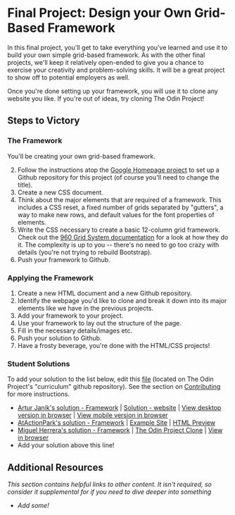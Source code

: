 # Final Project: Design your Own Grid-Based Framework

In this final project, you'll get to take everything you've learned and use it to build your own simple grid-based framework.  As with the other final projects, we'll keep it relatively open-ended to give you a chance to exercise your creativity and problem-solving skills.  It will be a great project to show off to potential employers as well.

Once you're done setting up your framework, you will use it to clone any website you like.  If you're out of ideas, try cloning The Odin Project!

## Steps to Victory

### The Framework

You'll be creating your own grid-based framework.

2. Follow the instructions atop the [Google Homepage project](/web-development-101/html-css) to set up a Github repository for this project (of course you'll need to change the title).
3. Create a new CSS document.
4. Think about the major elements that are required of a framework.  This includes a CSS reset, a fixed number of grids separated by "gutters", a way to make new rows, and default values for the font properties of elements.  
5. Write the CSS necessary to create a basic 12-column grid framework.  Check out the [960 Grid System documentation](http://960.gs) for a look at how they do it.  The complexity is up to you -- there's no need to go too crazy with details (you're not trying to rebuild Bootstrap).  
6. Push your framework to Github.

### Applying the Framework

1. Create a new HTML document and a new Github repository.
1. Identify the webpage you'd like to clone and break it down into its major elements like we have in the previous projects.
5. Add your framework to your project.
5. Use your framework to lay out the structure of the page.
6. Fill in the necessary details/images etc.
7. Push your solution to Github.
8. Have a frosty beverage, you're done with the HTML/CSS projects!

### Student Solutions

To add your solution to the list below, edit this [file](https://github.com/TheOdinProject/curriculum/blob/master/html_css/project_css_frameworks.md) (located on The Odin Project's "curriculum" github repository). See the section on [Contributing](http://github.com/TheOdinProject/curriculum/blob/master/contributing.md) for more instructions.

* [Artur Janik's solution - Framework](https://github.com/ArturJanik/Stellage) | [Solution - website](https://github.com/ArturJanik/ProjectInteria) | [View desktop version in browser](https://htmlpreview.github.io/?https://github.com/ArturJanik/ProjectInteria/blob/master/index.html) | [View mobile version in browser](https://htmlpreview.github.io/?https://github.com/ArturJanik/ProjectInteria/blob/master/mindex.html)
* [AtActionPark's solution - Framework](https://github.com/AtActionPark/odin_grid_framework) | [Example Site](https://github.com/AtActionPark/odin_grid_framework_example) | [HTML Preview](http://htmlpreview.github.io/?https://github.com/AtActionPark/odin_grid_framework_example/blob/master/main.html)
* [Miguel Herrera's solution - Framework](https://github.com/migueloherrera/estilos) | [The Odin Project Clone](https://github.com/migueloherrera/ctop) | [View in browser](http://htmlpreview.github.io/?https://github.com/migueloherrera/ctop/blob/master/index.html)
* Add your solution above this line!

## Additional Resources

*This section contains helpful links to other content. It isn't required, so consider it supplemental for if you need to dive deeper into something*

* *Add some!*
